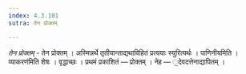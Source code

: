 ```yaml
---
index: 4.3.101
sutra: तेन प्रोक्तम्

---
```

_तेन प्रोक्तम्_ - तेन प्रोक्तम् । अस्मिन्नर्थे तृतीयान्ताद्यथाविहितं प्रत्ययाः स्युरित्यर्थः । पाणिनीयमिति ।व्याकरण॑मिति शेषः । वृद्धाच्छः । प्रथमं प्रकाशितं — प्रोक्तम् । नेह — ॒देवदत्तेनाद्यापितम् । 